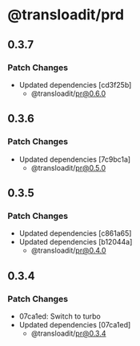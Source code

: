 # @transloadit/prd

## 0.3.7

### Patch Changes

- Updated dependencies [cd3f25b]
  - @transloadit/pr@0.6.0

## 0.3.6

### Patch Changes

- Updated dependencies [7c9bc1a]
  - @transloadit/pr@0.5.0

## 0.3.5

### Patch Changes

- Updated dependencies [c861a65]
- Updated dependencies [b12044a]
  - @transloadit/pr@0.4.0

## 0.3.4

### Patch Changes

- 07ca1ed: Switch to turbo
- Updated dependencies [07ca1ed]
  - @transloadit/pr@0.3.4
